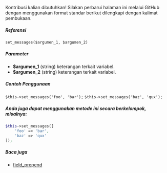 Kontribusi kalian dibutuhkan!
Silakan perbarui halaman ini melalui GitHub dengan menggunakan format standar berikut dilengkapi dengan kalimat pembukaan.

##### Referensi

`set_messages($argumen_1, $argumen_2)`

##### Parameter
* **$argumen_1** (string) keterangan terkait variabel.
* **$argumen_2** (string) keterangan terkait variabel.

##### Contoh Penggunaan
`$this->set_messages('foo', 'bar');`
`$this->set_messages('baz', 'qux');`


##### Anda juga dapat menggunakan metode ini secara berkelompok, misalnya:
```php
$this->set_messages([
    'foo' => 'bar',
    'baz' => 'qux'
]);
```

##### Baca juga
* [field_prepend](./field_prepend)
